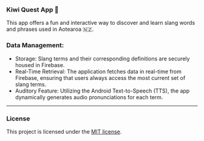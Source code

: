 ### Kiwi Quest App 🥝

This app offers a fun and interactive way to discover and learn slang words and phrases used in Aotearoa 🇳🇿.

### Data Management:
- Storage: Slang terms and their corresponding definitions are securely housed in Firebase.
- Real-Time Retrieval: The application fetches data in real-time from Firebase, ensuring that users always access the most current set of slang terms.
- Auditory Feature: Utilizing the Android Text-to-Speech (TTS), the app dynamically generates audio pronunciations for each term.

---
### License

This project is licensed under the [MIT license](./LICENSE.md).